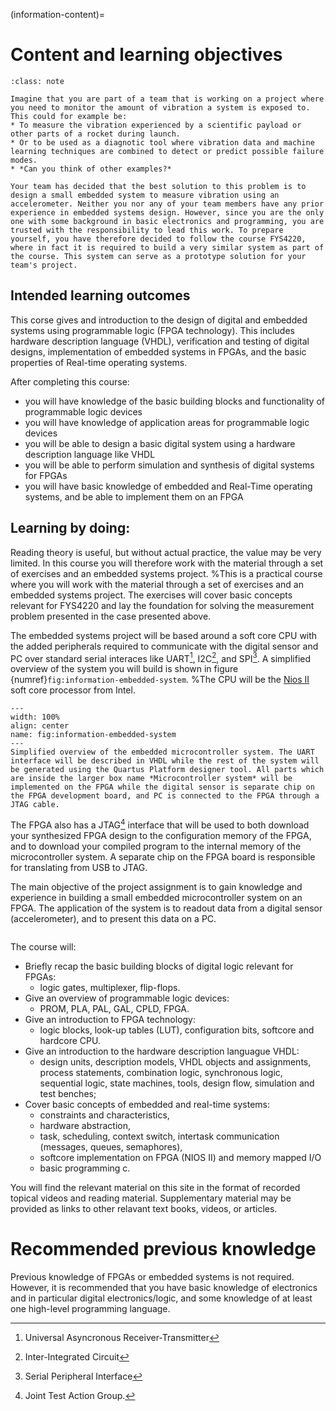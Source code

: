 (information-content)=
# Content and learning objectives

```{admonition} Case
:class: note

Imagine that you are part of a team that is working on a project where you need to monitor the amount of vibration a system is exposed to. This could for example be:
* To measure the vibration experienced by a scientific payload or other parts of a rocket during launch. 
* Or to be used as a diagnotic tool where vibration data and machine learning techniques are combined to detect or predict possible failure modes.
* *Can you think of other examples?*

Your team has decided that the best solution to this problem is to design a small embedded system to measure vibration using an accelerometer. Neither you nor any of your team members have any prior experience in embedded systems design. However, since you are the only one with some background in basic electronics and programming, you are trusted with the responsibility to lead this work. To prepare yourself, you have therefore decided to follow the course FYS4220, where in fact it is required to build a very similar system as part of the course. This system can serve as a prototype solution for your team's project. 
```

## Intended learning outcomes
<!--Supplementary material will be provided either as recorded topical videos or reading material on this webpage or from relevant text books and articles.
-->

This corse gives and introduction to the design of digital and embedded systems using programmable logic (FPGA technology). This includes hardware description language (VHDL), verification and testing of digital designs, implementation of embedded systems in FPGAs, and the basic properties of Real-time operating systems.

After completing this course:
* you will have knowledge of the basic building blocks and functionality of programmable logic devices
* you will have knowledge of application areas for programmable logic devices
* you will be able to design a basic digital system using a hardware description language like VHDL
* you will be able to perform simulation and synthesis of digital systems for FPGAs
* you will have basic knowledge of embedded and Real-Time operating systems, and be able to implement them on an FPGA

<!-- Update learning outcomes accoring to the book Teaching for higher education (describe, explain, analyse ...) 
After completing this course:
* you will be able to explain the basic building blocks and functionality of programmable logic devices such as FPGAs
* you will have knowledge of application areas for programmable logic devices
* you will be able to design a basic digital system using a hardware description language like VHDL
* you will be able to perform simulation and synthesis of digital systems for FPGAs
* you will have basic knowledge of embedded and Real-Time operating systems, and be able to implement them on an FPGA
Link to UiO course page for FYS4220: https://www.uio.no/studier/emner/matnat/fys/FYS4220/index-eng.html
-->

## Learning by doing:

Reading theory is useful, but without actual practice, the value may be very limited. In this course you will therefore work with the material through a set of exercises and an embedded systems project.
%This is a practical course where you will work with the material through a set of exercises and an embedded systems project. 
The exercises will cover basic concepts relevant for FYS4220 and lay the foundation for solving the measurement problem presented in the case presented above. 

The embedded systems project will be based around a soft core CPU with the added peripherals required to communicate with the digital sensor and PC over standard serial interaces like UART[^footnote-uart], I2C[^footnote-i2c], and SPI[^footnote-spi]. A simplified overview of the system you will build is shown in figure {numref}`fig:information-embedded-system`. 
%The CPU will be the [Nios II](https://www.intel.com/content/www/us/en/products/details/fpga/nios-processor/ii.html) soft core processor from Intel.   

```{figure} ../graphics/project_embedded_system.png
---
width: 100%
align: center
name: fig:information-embedded-system
---
Simplified overview of the embedded microcontroller system. The UART interface will be described in VHDL while the rest of the system will be generated using the Quartus Platform designer tool. All parts which are inside the larger box name *Microcontroller system* will be implemented on the FPGA while the digital sensor is separate chip on the FPGA development board, and PC is connected to the FPGA through a JTAG cable.  
```
<!--
The FPGA also has a JTAG[^footnote-jtag] interface to download the compiled program to the microcontroller system, and a memory to store these program instructions and data that is generated while the program is running. 
-->
The FPGA also has a JTAG[^footnote-jtag] interface that will be used to both download your synthesized FPGA design to the configuration memory of the FPGA, and to download your compiled program to the internal memory of the microcontroller system.
A separate chip on the FPGA board is responsible for translating from USB to JTAG. 

[^footnote-uart]: Universal Asyncronous Receiver-Transmitter
[^footnote-i2c]: Inter-Integrated Circuit
[^footnote-spi]: Serial Peripheral Interface
[^footnote-jtag]: Joint Test Action Group.

The main objective of the project assignment is to gain knowledge and experience in building a small embedded microcontroller system on an FPGA. The application of the system is to readout data from a digital sensor (accelerometer), and to present this data on a PC. 


<!--
The most important functional requirements for the first prototype of the system are identified to be:
- RF1: The systems shall measure the acceleration in 3-axis
- RF2: The systems shall deliver the measured data to a PC

Design requirements.


## Content




The material that will be covered is divided into four main parts:


<!--
* An introduction to programmable logic devices and FPGAs
* VHDL
* Embedded systems
* Real-time operating systems
-->
```{figure} ../images/fys4220_overview.png
```        

The course will:
* Briefly recap the basic building blocks of digital logic relevant for FPGAs:
  * logic gates, multiplexer, flip-flops.
* Give an overview of programmable logic devices: 
  * PROM, PLA, PAL, GAL, CPLD, FPGA.
* Give an introduction to FPGA technology:
  * logic blocks, look-up tables (LUT), configuration bits, softcore and hardcore CPU.
* Give an introduction to the hardware description languague VHDL:
  * design units, description models, VHDL objects and assignments, process statements, combination logic, synchronous logic, sequential logic, state machines, tools, design flow, simulation and test benches;
* Cover basic concepts of embedded and real-time systems:
  * constraints and characteristics, 
  * hardware abstraction,
  * task, scheduling, context switch, intertask communication (messages, queues, semaphores),
  * softcore implementation on FPGA (NIOS II) and memory mapped I/O
  * basic programming c.

You will find the relevant material on this site in the format of recorded topical videos and reading material. Supplementary material may be provided as links to other relavant text books, videos, or articles. 


# Recommended previous knowledge

Previous knowledge of FPGAs or embedded systems is not required. However, it is recommended that you have basic knowledge of electronics and in particular digital electronics/logic, and some knowledge of at least one high-level programming language. 
